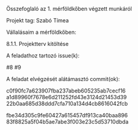 Összefoglaló az 1. mérföldkőben végzett munkáról

Projekt tag: Szabó Tímea



Vállalásaim a mérföldkőben:


8.1.1. Projektterv kitöltése

A feladathoz tartozó issue(k):

#8
#9


A feladat elvégzését alátámasztó commit(ok):

c0f90fc7a623907fba237abeb605235ab7cecf16
a1d89960f7678e6d211252fd43e3124d21453d39
22b0aa685d38ddd7cfa710a134d4cb8616042fcb

fbe34d305c9fe60427a615457df913ca40baa896
83f8825a5f04b5ae7abe3f003e23c5d53710dbda

